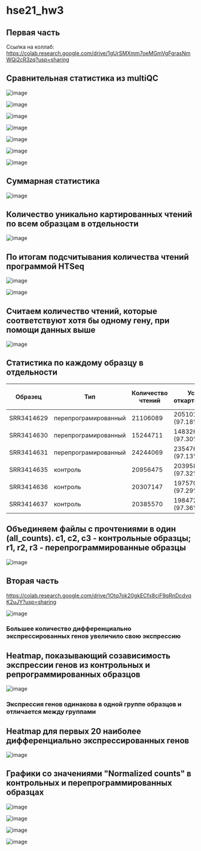 # hse21_hw3
## Первая часть
Ссылка на коллаб: https://colab.research.google.com/drive/1gUrSMXmm7oeMGmVgFgrasNmWQj2cR3zq?usp=sharing

## Сравнительная статистика из multiQC

![image](https://user-images.githubusercontent.com/93160309/143787987-8a9647b9-877e-4cc8-8f99-3699dde6f4e5.png)

![image](https://user-images.githubusercontent.com/93160309/143788075-115bb803-7a80-4354-8ea7-db512e852dd8.png)

![image](https://user-images.githubusercontent.com/93160309/143788102-04f40216-8a0e-4fb8-8752-3ba6dc6a3915.png)

![image](https://user-images.githubusercontent.com/93160309/143791586-2ed4231c-2293-41d5-9e30-857419673124.png)

![image](https://user-images.githubusercontent.com/93160309/143791642-3b734139-5056-409a-b232-1f1d2b83ee45.png)

![image](https://user-images.githubusercontent.com/93160309/143791664-f7df31fa-e72c-48aa-825f-5c8e5a613358.png)

![image](https://user-images.githubusercontent.com/93160309/143791691-13bdb689-8617-40e4-b6cd-4bbbffe64217.png)

## Суммарная статистика

![image](https://user-images.githubusercontent.com/93160309/143791745-6e55155d-73d2-4776-9655-1e4eba6ab199.png)

## Количество уникально картированных чтений по всем образцам в отдельности 

![image](https://user-images.githubusercontent.com/93160309/143791933-e45d7842-5014-4e18-978c-6e595391d2e7.png)

## По итогам подсчитывания количества чтений программой HTSeq 

![image](https://user-images.githubusercontent.com/93160309/143792158-49ff99b1-9544-407d-9e9a-9b815636c3d5.png)

![image](https://user-images.githubusercontent.com/93160309/143792169-a851d8d6-d399-474e-a4f6-3a73600b8fa7.png)

## Считаем количество чтений, которые соответствуют хотя бы одному гену, при помощи данных выше

![image](https://user-images.githubusercontent.com/93160309/143792273-0c3474c1-8be2-4f25-9c10-541e9e772143.png)

## Статистика по каждому образцу в отдельности 

Образец | Тип | Количество чтений | Успешно откартированные | Уникально откартированные | Кол-во чтений на ген
-|-|-|-|-|-
SRR3414629 | перепрограмированный | 21106089 |	20510113 (97.18%)	|	18375888 (87.06%)  | 16049609
SRR3414630 | перепрограмированный |	15244711 | 14832680 (97.30%)	|	13186139 (86.50%) |	11465324
SRR3414631 | перепрограмированный | 24244069 | 23547686 (97.13%) | 20928945 (86.33%) |	18408851
SRR3414635 | контроль | 20956475 |	20395865 (97.32%)	| 18428317 (87.94%) |	16275997
SRR3414636 | контроль | 20307147 |	19757059 (97.29%)	| 17825380 (87.78%) |	15757580
SRR3414637 | контроль | 20385570 |	19847291 (97.36%)	| 17844858 (87.54%) |	15736978

## Объединяем файлы с прочтениями в один (all_counts). c1, c2, c3 - контрольные образцы; r1, r2, r3 - перепрограммированные образцы

![image](https://user-images.githubusercontent.com/93160309/143936949-1eea5bcc-f949-4ca8-bd20-f045f7a6bc38.png)

## Вторая часть
https://colab.research.google.com/drive/1Otq7ok20gkECfx8ciF9qRnDcdvqK2uJY?usp=sharing



![image](https://user-images.githubusercontent.com/93160309/143938438-6d6ec846-6c00-4493-9459-2fbf6114592b.png)
### Большее количество дифференциально экспрессированных генов увеличило свою экспрессию

## Heatmap, показывающий созависимость экспрессии генов из контрольных и репрограммированных образцов

![image](https://user-images.githubusercontent.com/93160309/143952471-5d07f184-2f01-4427-8f5e-141d132a8850.png)
### Экспрессия генов одинакова в одной группе образцов и отличается между группами

## Heatmap для первых 20 наиболее дифференциально экспрессированных генов

![image](https://user-images.githubusercontent.com/93160309/143953321-5b051430-d073-4b57-9b5c-7fcdb5edd159.png)

## Графики со значениями "Normalized counts" в контрольных и перепрограммированных образцах

![image](https://user-images.githubusercontent.com/93160309/143954284-8f8500c4-bb59-4de6-8371-cb977f14039c.png)

![image](https://user-images.githubusercontent.com/93160309/143954313-0bbeb63e-6fee-49ab-99ec-ea5044544c85.png)

![image](https://user-images.githubusercontent.com/93160309/143954347-e675cca7-443f-4890-99c1-806ead432e0c.png)

![image](https://user-images.githubusercontent.com/93160309/143954437-b8163073-7ceb-4c9c-b65e-8da678be843c.png)




